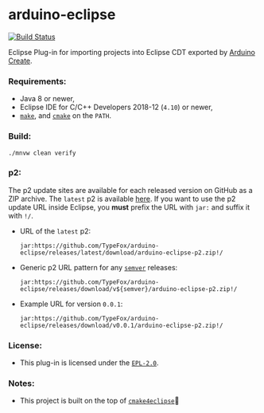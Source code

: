 # arduino-eclipse
[![Build Status](https://dev.azure.com/typefox/Arduino/_apis/build/status/TypeFox.arduino-eclipse?branchName=master)](https://dev.azure.com/typefox/Arduino/_build/latest?definitionId=6&branchName=master)

Eclipse Plug-in for importing projects into Eclipse CDT exported by [Arduino Create](https://create.arduino.cc).

### Requirements:
 - Java 8 or newer,
 - Eclipse IDE for C/C++ Developers 2018-12 (`4.10`) or newer,
 - [`make`](https://www.gnu.org/software/make/), and [`cmake`](https://cmake.org/download/) on the `PATH`.

### Build:
```
./mnvw clean verify
```


### p2:
The p2 update sites are available for each released version on GitHub as a ZIP archive. The `latest` p2 is available [here](https://github.com/TypeFox/arduino-eclipse/releases/latest/download/arduino-eclipse-p2.zip). If you want to use the p2 update URL inside Eclipse, you **must** prefix the URL with `jar:` and suffix it with `!/`.
 - URL of the `latest` p2:
   ```
   jar:https://github.com/TypeFox/arduino-eclipse/releases/latest/download/arduino-eclipse-p2.zip!/
   ```
 - Generic p2 URL pattern for any [`semver`](https://semver.org/) releases:
   ```
   jar:https://github.com/TypeFox/arduino-eclipse/releases/download/v${semver}/arduino-eclipse-p2.zip!/
   ```
 - Example URL for version `0.0.1`:
   ```
   jar:https://github.com/TypeFox/arduino-eclipse/releases/download/v0.0.1/arduino-eclipse-p2.zip!/
   ```

### License:

 - This plug-in is licensed under the [`EPL-2.0`](https://www.eclipse.org/legal/epl-2.0/).

### Notes:
 - This project is built on the top of [`cmake4eclipse`](https://github.com/15knots/cmake4eclipse)🥇